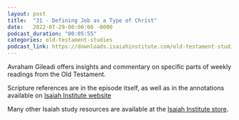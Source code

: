 ```yaml
---
layout: post
title:  "31 - Defining Job as a Type of Christ"
date:   2022-07-29-00:00:00 -0000
podcast_duration: "00:05:55"
categories: old-testament-studies
podcast_link: https://downloads.isaiahinstitute.com/old-testament-studies/II-OT-31.mp3
---
```

Avraham Gileadi offers insights and commentary on specific parts of weekly readings from the Old Testament.

Scripture references are in the episode itself, as well as in the annotations available on [Isaiah Institute website](https://isaiahinstitute.com/studies-in-the-old-testament/)

Many other Isaiah study resources are available at the [Isaiah Institute store](https://isaiahinstitute.com/store/).